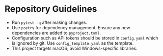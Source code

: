 # Repository Guidelines

- Run `pytest -q` after making changes.
- Use `poetry` for dependency management. Ensure any new dependencies are added to `pyproject.toml`.
- Configuration such as API tokens should be stored in `config.yaml` which is ignored by git. Use `config_template.yaml` as the template.
- This project targets macOS; avoid Windows-specific libraries.

